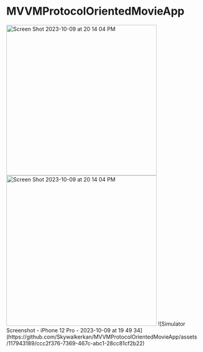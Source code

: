 # MVVMProtocolOrientedMovieApp
<img width="394" alt="Screen Shot 2023-10-09 at 20 14 04 PM" src="https://github.com/Skywalkerkan/MVVMProtocolOrientedMovieApp/assets/117943189/a71bdb02-f7c2-459b-bbaf-04399e3399f3">
<img width="394" alt="Screen Shot 2023-10-09 at 20 14 04 PM" src="https://github.com/Skywalkerkan/MVVMProtocolOrientedMovieApp/assets/117943189/447533f2-93b6-4c6c-afa6-de551e12c828">
![Simulator Screenshot - iPhone 12 Pro - 2023-10-09 at 19 49 34](https://github.com/Skywalkerkan/MVVMProtocolOrientedMovieApp/assets/117943189/ccc2f376-7369-467c-abc1-28cc81cf2b22)
